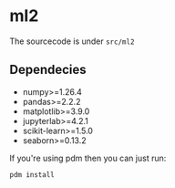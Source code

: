 # ml2

The sourcecode is under `src/ml2`

## Dependecies
- numpy>=1.26.4
- pandas>=2.2.2
- matplotlib>=3.9.0
- jupyterlab>=4.2.1
- scikit-learn>=1.5.0
- seaborn>=0.13.2

If you're using pdm then you can just run:

`pdm install`
